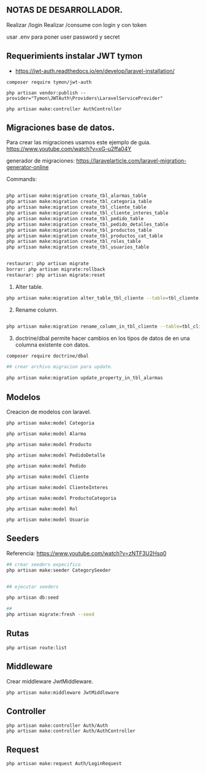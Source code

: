 ## NOTAS DE DESARROLLADOR.

Realizar /login
Realizar /consume con login y con token

usar .env para poner user password y secret


## Requerimients instalar JWT tymon

- https://jwt-auth.readthedocs.io/en/develop/laravel-installation/
``` 
composer require tymon/jwt-auth

php artisan vendor:publish --provider="Tymon\JWTAuth\Providers\LaravelServiceProvider"

php artisan make:controller AuthController
```

## Migraciones base de datos.


Para crear las migraciones usamos este ejemplo de guia. 
https://www.youtube.com/watch?v=xG-u2ffa04Y

generador de migraciones: https://laravelarticle.com/laravel-migration-generator-online

Commands:
```bash

php artisan make:migration create_tbl_alarmas_table 
php artisan make:migration create_tbl_categoria_table
php artisan make:migration create_tbl_cliente_table
php artisan make:migration create_tbl_cliente_interes_table
php artisan make:migration create_tbl_pedido_table
php artisan make:migration create_tbl_pedido_detalles_table
php artisan make:migration create_tbl_productos_table
php artisan make:migration create_tbl_productos_cat_table
php artisan make:migration create_tbl_roles_table 
php artisan make:migration create_tbl_usuarios_table


restaurar: php artisan migrate
borrar: php artisan migrate:rollback
restaurar: php artisan migrate:reset

```

1. Alter table.
```bash
php artisan make:migration alter_table_tbl_cliente --table=tbl_cliente

```

2. Rename column.

```bash

php artisan make:migration rename_column_in_tbl_cliente --table=tbl_cliente

```

3. doctrine/dbal permite hacer cambios en los tipos de datos de en una columna existente con datos.

```bash
composer require doctrine/dbal

## crear archivo migracion para update.

php artisan make:migration update_property_in_tbl_alarmas
```

## Modelos 

Creacion de modelos con laravel.
```
php artisan make:model Categoria

php artisan make:model Alarma

php artisan make:model Producto 

php artisan make:model PedidoDetalle

php artisan make:model Pedido

php artisan make:model Cliente

php artisan make:model ClienteInteres

php artisan make:model ProductoCategoria 

php artisan make:model Rol

php artisan make:model Usuario
```

## Seeders

Referencia: https://www.youtube.com/watch?v=zNTF3U2Hsq0

```bash
## crear seeders expecifico
php artisan make:seeder CategorySeeder


## ejecutar seeders 

php artisan db:seed

## 
php artisan migrate:fresh --seed
```

## Rutas

```
php artisan route:list
```

## Middleware

Crear middleware JwtMiddleware.

```
php artisan make:middleware JwtMiddleware
```
## Controller

```
php artisan make:controller Auth/Auth
php artisan make:controller Auth/AuthController

```

## Request

```
php artisan make:request Auth/LoginRequest
```